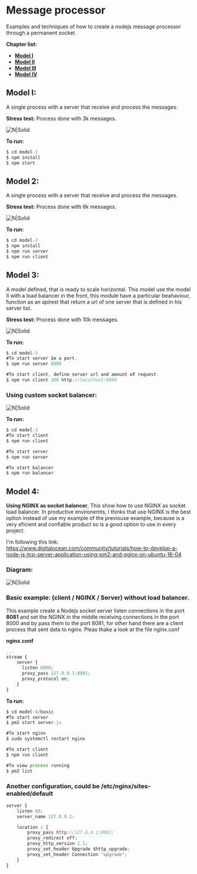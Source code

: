 # Message processor
Examples and techniques of how to create a nodejs message processor through a permanent socket.

**Chapter list:**

- **[Model I]**
- **[Model II]**
- **[Model III]**
- **[Model IV]**

[Model I]:https://github.com/damiancipolat/Node-MSG-Processor#model-i
[Model II]:https://github.com/damiancipolat/Node-MSG-Processor#model-2
[Model III]:https://github.com/damiancipolat/Node-MSG-Processor#model-3
[Model IV]:https://github.com/damiancipolat/Node-MSG-Processor#model-4

## Model I:
A single process with a server that receive and process the messages.

**Stress test:**
Process done with 3k messages.

![N|Solid](https://github.com/damiancipolat/Node-MSG-Processor/blob/master/doc/doc-1.png?raw=true)

**To run:**
```js
$ cd model-1
$ npm install
$ npm start
```

## Model 2:
A single process with a server that receive and process the messages.

**Stress test:**
Process done with 6k messages.

![N|Solid](https://github.com/damiancipolat/Node-MSG-Processor/blob/master/doc/doc-2.png?raw=true)

**To run:**
```js
$ cd model-2
$ npm install
$ npm run server
$ npm run client
```

## Model 3:
A model defined, that is ready to scale horizontal. This model use the model II with a load balancer in the front, this module have a particular beahaviour, function as an apirest that return a url of one server that is defined in his server list.

**Stress test:**
Process done with 10k messages.

![N|Solid](https://github.com/damiancipolat/Node-MSG-Processor/blob/master/doc/doc-3.png?raw=true)

**To run:**
```js
$ cd model-3
#To start server in a port.
$ npm run server 8080

#To start client, define server url and amount of request.
$ npm run client 100 http://localhost:8080
```

### Using custom socket balancer:

![N|Solid](https://github.com/damiancipolat/Node-MSG-Processor/blob/master/doc/doc-4.png?raw=true)

**To run:**
```js
$ cd model-3
#To start client
$ npm run client

#To start server
$ npm run server

#To start balancer
$ npm run balancer
```
## Model 4:
**Using NGINX as socket balancer**, This show how to use NGINX as socket load balancer. In productive environemts, I thinks that use NGINX is the best option instead of use my example of the previouse example, because is a very eficient and confiable product so is a good option to use in every project. 

I'm following this link: https://www.digitalocean.com/community/tutorials/how-to-develop-a-node-js-tcp-server-application-using-pm2-and-nginx-on-ubuntu-16-04

### Diagram:
![N|Solid](https://github.com/damiancipolat/Node-MSG-Processor/blob/master/doc/doc-5.png?raw=true)

### Basic example: (client / NGINX /  Server) without load balancer.
This example create a Nodejs socket server listen connections in the port **8081** and set the NGINX in the middle receiving connections in the port 8000 and by pass them to the port 8081, for other hand there are a client process that sent data to nginx. Pleas thake a look at the file nginx.conf

**nginx.conf**
```js
...
stream {
    server {
      listen 8000;
      proxy_pass 127.0.0.1:8081;
      proxy_protocol on;
    }
}
```

**To run:**
```js
$ cd model-4/basic
#To start server
$ pm2 start server.js

#To start nginx
$ sudo systemctl restart nginx

#To start client
$ npm run client

#To view process running
$ pm2 list
```

### Another configuration, could be /etc/nginx/sites-enabled/default
```js
server {
    listen 80;
    server_name 127.0.0.1;

    location / {
        proxy_pass http://127.0.0.1:8081;
        proxy_redirect off;
        proxy_http_version 1.1;
        proxy_set_header Upgrade $http_upgrade;
        proxy_set_header Connection "upgrade";
    }
}
```
